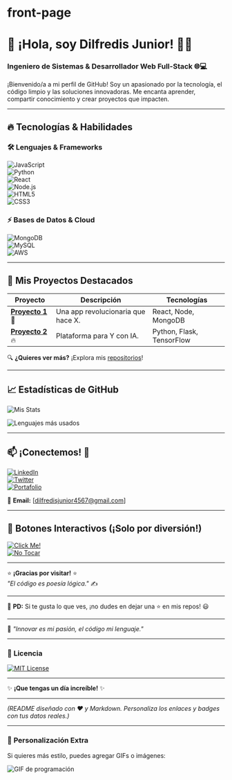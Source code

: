 # front-page

# 🚀 **¡Hola, soy Dilfredis Junior!** 👨‍💻  
### **Ingeniero de Sistemas & Desarrollador Web Full-Stack** 🌐💻  

¡Bienvenido/a a mi perfil de GitHub! Soy un apasionado por la tecnología, el código limpio y las soluciones innovadoras. Me encanta aprender, compartir conocimiento y crear proyectos que impacten.  

---

## 🔥 **Tecnologías & Habilidades**  

### **🛠️ Lenguajes & Frameworks**  
![JavaScript](https://img.shields.io/badge/-JavaScript-F7DF1E?style=flat&logo=javascript&logoColor=black)  
![Python](https://img.shields.io/badge/-Python-3776AB?style=flat&logo=python&logoColor=white)  
![React](https://img.shields.io/badge/-React-61DAFB?style=flat&logo=react&logoColor=black)  
![Node.js](https://img.shields.io/badge/-Node.js-339933?style=flat&logo=node.js&logoColor=white)  
![HTML5](https://img.shields.io/badge/-HTML5-E34F26?style=flat&logo=html5&logoColor=white)  
![CSS3](https://img.shields.io/badge/-CSS3-1572B6?style=flat&logo=css3&logoColor=white)  

### **⚡ Bases de Datos & Cloud**  
![MongoDB](https://img.shields.io/badge/-MongoDB-47A248?style=flat&logo=mongodb&logoColor=white)  
![MySQL](https://img.shields.io/badge/-MySQL-4479A1?style=flat&logo=mysql&logoColor=white)  
![AWS](https://img.shields.io/badge/-AWS-232F3E?style=flat&logo=amazon-aws&logoColor=white)  

---

## 🎯 **Mis Proyectos Destacados**  

| Proyecto | Descripción | Tecnologías |  
|----------|-------------|-------------|  
| **[Proyecto 1](https://)** 🚀 | Una app revolucionaria que hace X. | React, Node, MongoDB |  
| **[Proyecto 2](https://)** 🔥 | Plataforma para Y con IA. | Python, Flask, TensorFlow |  

🔍 **¿Quieres ver más?** ¡Explora mis [repositorios](https://github.com/[TuUsuario])!  

---

## 📈 **Estadísticas de GitHub**  

![Mis Stats](https://github-readme-stats.vercel.app/api?username=[TuUsuario]&show_icons=true&theme=radical)  

![Lenguajes más usados](https://github-readme-stats.vercel.app/api/top-langs/?username=[TuUsuario]&layout=compact&theme=dark)  

---

## 📫 **¡Conectemos!** 🤝  

[![LinkedIn](https://img.shields.io/badge/-LinkedIn-0A66C2?style=flat&logo=linkedin&logoColor=white)](https://linkedin.com/in/[TuUsuario])  
[![Twitter](https://img.shields.io/badge/-Twitter-1DA1F2?style=flat&logo=twitter&logoColor=white)](https://twitter.com/[TuUsuario])  
[![Portafolio](https://img.shields.io/badge/-Portafolio-FF5722?style=flat&logo=google-chrome&logoColor=white)](https://tudominio.com)  

📧 **Email:** [dilfredisjunior4567@gmail.com]  

---

## 🔔 **Botones Interactivos (¡Solo por diversión!)**  

[![Click Me!](https://img.shields.io/badge/-✨_Click_Aquí-FF4088?style=for-the-badge)](https://)  
[![No Tocar](https://img.shields.io/badge/-🚨_No_Presionar-E74C3C?style=for-the-badge)](https://)  

---

⭐ **¡Gracias por visitar!** ⭐  
*"El código es poesía lógica."* ✍️  

---  

📌 **PD:** Si te gusta lo que ves, ¡no dudes en dejar una ⭐ en mis repos! 😃  

---  

🔮 *"Innovar es mi pasión, el código mi lenguaje."*  

---

### 📜 **Licencia**  
[![MIT License](https://img.shields.io/badge/Licencia-MIT-green.svg)](https://opensource.org/licenses/MIT)  

---  

✨ **¡Que tengas un día increíble!** ✨  

---  

*(README diseñado con ❤️ y Markdown. Personaliza los enlaces y badges con tus datos reales.)*  

---

### 🎨 **Personalización Extra**  
Si quieres más estilo, puedes agregar GIFs o imágenes:  

![GIF de programación](https://media.giphy.com/media/L1R1tvI9svkIWwpVYr/giphy.gif)  
